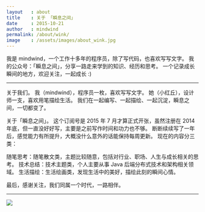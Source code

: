 ```yaml
---
layout   : about
title    : 关于 「瞬息之间」
date     : 2015-10-21
author   : mindwind
permalink: /about/wink/
image    : /assets/images/about_wink.jpg
---
```



我是 mindwind，一个工作十多年的程序员，除了写代码，也喜欢写写文字。
我的公众号：「瞬息之间」，分享一路走来学到的知识、经历和思考。
一个记录成长瞬间的地方，欢迎关注，一起成长 :)

---

关于我们。
我（mindwind），程序员一枚，喜欢写写文字。
她（小红丘），设计师一支，喜欢用笔描绘生活。
我们在一起编写、一起描绘、一起沉淀，瞬息之间，一切都变了。

关于「瞬息之间」。
这个订阅号是 2015 年 7 月才算正式开张，虽然注册在 2014 年底，但一直没好好写，主要是之前写作时间和功力也不够。 断断续续写了一年后，感觉能力有所提升，大概没什么意外的话能保持每周更新。 现在的内容分三类：

随笔思考：随笔散文类，主题比较随意，包括对行业、职场、人生与成长相关的思考。
技术总结：技术主题类，个人主要从事 Java 后端分布式技术和架构相关领域。
生活描绘：生活绘画类，发现生活中的美好，描绘此刻的瞬间心情。

最后，感谢关注，我们同属一个时代，一路相伴。

---
![](/assets/images/qrcode_wechat.jpg)
